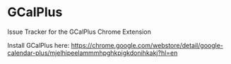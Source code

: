 # GCalPlus
Issue Tracker for the GCalPlus Chrome Extension

Install  GCalPlus here:
https://chrome.google.com/webstore/detail/google-calendar-plus/mjelhipeelammmhpghkpigkdonihkakj?hl=en
